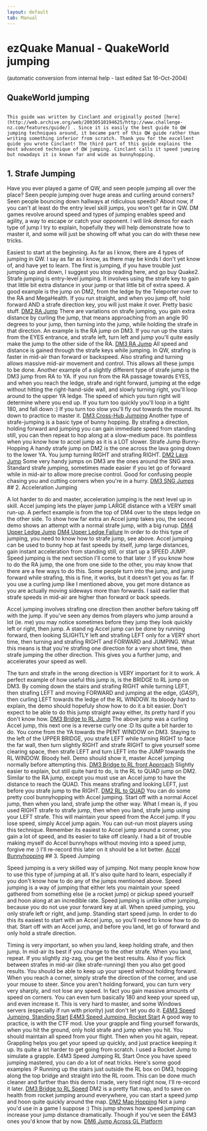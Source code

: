```yaml
---
layout: default
tab: Manual
---
```


# ezQuake Manual - QuakeWorld jumping
(automatic conversion from internal help - last edited Sat 16-Oct-2004)

## QuakeWorld jumping


```

This guide was written by Cinclant and originally posted [here](http://web.archive.org/web/20030510194625/http://www.challenge-nz.com/features/guide/) . Since it is easily the best guide to QW jumping techniques around, it became part of this QW guide rather than writing something inferior from scratch. Thank you for the excellent guide you wrote Cinclant! The third part of this guide explains the most advanced technique of QW jumping. Cinclant calls it speed jumping but nowadays it is known far and wide as bunnyhopping.
```

## 1. Strafe Jumping

Have you ever played a game of QW, and seen people jumping all over the place? Seen people jumping over huge areas and curling around corners? Seen people bouncing down hallways at ridiculous speeds? About now, if you can't at least do the entry level skill jumps, you won't get far in QW. DM games revolve around speed and types of jumping enables speed and agility, a way to escape or catch your opponent. I will link demos for each type of jump I try to explain, hopefully they will help demonstrate how to master it, and some will just be showing off what you can do with these new tricks.

Easiest to start at the beginning. As far as I know, there are 4 types of jumping in QW. I say as far as I know, as there may be kinds I don't yet know of, and have yet to learn. The first is jumping, if you have trouble just jumping up and down, I suggest you stop reading here, and go buy Quake2. Strafe jumping is entry-level jumping. It involves using the strafe key to gain that little bit extra distance in your jump or that little bit of extra speed. A good example is the jump on DM2, from the ledge by the Teleporter over to the RA and MegaHealth. If you run straight, and when you jump off, hold forward AND a strafe direction key, you will just make it over. Pretty basic stuff.
 [DM2 RA Jump](demos/strafe-1.mvd) 
There are variations on strafe jumping, you gain extra distance by curling the jump, that means approaching from an angle 90 degrees to your jump, then turning into the jump, while holding the strafe in that direction. An example is the RA jump on DM3. If you run up the stairs from the EYES entrance, and strafe left, turn left and jump you'll quite easily make the jump to the other side of the RA.
 [DM3 RA Jump](demos/strafe-2.mvd) 
All speed and distance is gained through the strafe keys while jumping. In QW, strafing is faster in mid-air than forward or backspeed. Also strafing and turning allows massive mid-air movement and control. This allows all these jumps to be done. Another example of a slightly different type of strafe jump is the DM3 jump from RA to YA. If you run from the RA passage towards EYES, and when you reach the ledge, strafe and right forward, jumping at the edge without hitting the right-hand-side wall, and slowly turning right, you'll loop around to the upper YA ledge. The speed of which you turn right will determine where you end up. If you turn too quickly you'll loop in a tight 180, and fall down :) If you turn too slow you'll fly out towards the mound. Its down to practice to master it.
 [DM3 Cross-Hub Jumping](demos/strafe-3.mvd) 
Another type of strafe-jumping is a basic type of bunny hopping. By strafing a direction, holding forward and jumping you can gain immediate speed from standing still, you can then repeat to hop along at a slow-medium pace. Its pointless when you know how to accel jump as it is a LOT slower. Strafe Jump Bunny-Hopping A handy strafe jump on DM2 is the one across the lava going down to the lower YA. You jump turning RIGHT and strafing RIGHT.
 [DM2 Lava Jump](demos/strafe-4.mvd) 
Some very handy jumps on DM3 are the ones around the SNG area. Standard strafe jumping, sometimes made easier if you let go of forward while in mid-air to allow more precise control. Good for confusing people chasing you and cutting corners when you're in a hurry.
 [DM3 SNG Jumps](demos/strafe-4.mvd) ## 2. Acceleration Jumping

A lot harder to do and master, acceleration jumping is the next level up in skill. Accel jumping lets the player jump LARGE distance with a VERY small run-up. A perfect example is from the top of DM4 over to the steps ledge on the other side. To show how far extra an Accel jump takes you, the second demo shows an attempt with a normal strafe jump, with a big runup.
 [DM4 Upper Ledge Jump](demos/accel-1.mvd)  [DM4 Upper Ledge Failure](demos/accel-2.mvd) 
In order to do this type of jumping, you need to know how to strafe jump, see above. Accel jumping can be used to bunny hop at fast speeds by itself, jump large distances, gain instant acceleration from standing still, or start up a SPEED JUMP. Speed jumping is the next section I'll come to that later :) If you know how to do the RA jump, the one from one side to the other, you may know that there are a few ways to do this. Some people turn into the jump, and jump forward while strafing, this is fine, it works, but it doesn't get you as far. If you use a curling jump like I mentioned above, you get more distance as you are actually moving sideways more than forwards. I said earlier that strafe speeds in mid-air are higher than forward or back speeds.

Accel jumping involves strafing one direction then another before taking off with the jump. If you've seen any demos from players who jump around a lot (ie. me) you may notice sometimes before they jump they look quickly left or right, then jump. A stand ng Accel jump can be done by running forward, then looking SLIGHTLY left and strafing LEFT only for a VERY short time, then turning and strafing RIGHT and FORWARD and JUMPING. What this means is that you're strafing one direction for a very short time, then strafe jumping the other direction. This gives you a further jump, and accelerates your speed as well.

The turn and strafe in the wrong direction is VERY important for it to work. A perfect example of how useful this jump is, is the BRIDGE to RL jump on DM3. By coming down the stairs and strafing RIGHT while turning LEFT, then strafing LEFT and moving FORWARD and jumping at the edge, (*GASP*), then curling LEFT towards the ledge of the RL WINDOW. Its bloody hard to explain, the demo should hopefuly show how to do it a bit easier. Don't expect to be able to do this jump straight away either, its pretty hard if you don't know how.
 [DM3 Bridge to RL Jump](demos/accel-3.mvd) 
The above jump was a curling Accel jump, this next one is a reverse curly one :D Its quite a bit harder to do. You come from the YA towards the PENT WINDOW on DM3. Staying to the left of the UPPER BRIDGE, you strafe LEFT while turning RIGHT to face the far wall, then turn slightly RIGHT and strafe RIGHT to give yourself some clearing space, then strafe LEFT and turn LEFT into the JUMP towards the RL WINDOW. Bloody hell. Demo should show it, master Accel jumping normally before attempting this.
 [DM3 Bridge to RL front Approach](demos/accel-4.mvd) 
Slightly easier to explain, but still quite hard to do, is the RL to QUAD jump on DM2. Similar to the RA jump, except you must use an Accel jump to have the distance to reach the QUAD. This means strafing and looking LEFT, just before you strafe jump to the RIGHT.
 [DM2 RL to QUAD](demos/accel-5.mvd) 
You can do some pretty cool bunnyhopping with Accel jumping. Start off with a normal Accel jump, then when you land, strafe jump the other way. What I mean is, if you used RIGHT strafe to strafe jump, then when you land, strafe jump using your LEFT strafe. This will maintain your speed from the Accel jump. If you lose speed, simply Accel jump again. You can out-run most players using this technique. Remember its easiest to Accel jump around a corner, you gain a lot of speed, and its easier to take off cleanly. I had a bit of trouble making myself do Accel bunnyhops without moving into a speed jump, forgive me :) I'll re-record this later on it should be a lot better.
 [Accel Bunnyhopping](demos/accel-6.mvd) ## 3. Speed Jumping

Speed jumping is a very skilled way of jumping. Not many people know how to use this type of jumping at all. It's also quite hard to learn, especially if you don't know how to do any of the jumps mentioned above. Speed jumping is a way of jumping that either lets you maintain your speed gathered from something else (ie a rocket jump) or pickup speed yourself and hoon along at an incredible rate. Speed jumping is unlike other jumping, because you do not use your forward key at all. When speed jumping, you only strafe left or right, and jump. Standing start speed jump. In order to do this its easiest to start with an Accel jump, so you'll need to know how to do that. Start off with an Accel jump, and before you land, let go of forward and only hold a strafe direction.

Timing is very important, so when you land, keep holding strafe, and then jump. In mid-air its best if you change to the other strafe. When you land, repeat. If you slightly zig-zag, you get the best results. Also if you flick between strafes in mid-air (like strafe-running) then you also get good results. You should be able to keep up your speed without holding forward. When you reach a corner, simply strafe the direction of the corner, and use your mouse to steer. Since you aren't holding forward, you can turn very very sharply, and not lose any speed. In fact you gain massive amounts of speed on corners. You can even turn basically 180 and keep your speed up, and even increase it. This is very hard to master, and some Windows servers (especially if run with priority) just don't let you do it.
 [E4M3 Speed Jumping, Standing Start](demos/speed-1.mvd)  [E4M3 Speed Jumping, Rocket Start](demos/speed-2.mvd) 
A good way to practice, is with the CTF mod. Use your grapple and fling yourself forwards, when you hit the ground, only hold strafe and jump when you hit. You should maintain all speed from your flight. Then when you hit again, repeat. Grappling helps you get your speed up quickly, and just practice keeping it up. Its quite a lot harder to get going from scratch. I used a Rocket Jump to simulate a grapple. E4M3 Speed Jumping RL Start Once you have speed jumping mastered, you can do a lot of neat tricks. Here's some good examples :P Running up the stairs just outside the RL box on DM3, hopping along the top bridge and straight into the RL room. This can be done much cleaner and further than this demo I made, very tired right now, I'll re-record it later.
 [DM3 Bridge to RL Speed](demos/speed-3.mvd) 
DM2 is a pretty flat map, and to save on health from rocket jumping around everywhere, you can start a speed jump and hoon quite quickly around the map.
 [DM2 Map Hopping](demos/speed-4.mvd) 
Not a jump you'd use in a game I suppose :) This jump shows how speed jumping can increase your jump distance dramatically. Though if you've seen the E4M3 ones you'd know that by now.
 [DM6 Jump Across GL Platform](demos/speed-5.mvd) 